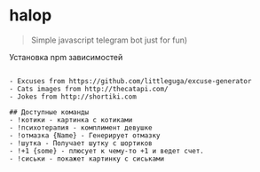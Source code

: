 # halop
>Simple javascript telegram bot just for fun)

Установка npm зависимостей
``` npm install

- Excuses from https://github.com/littleguga/excuse-generator
- Cats images from http://thecatapi.com/
- Jokes from http://shortiki.com

## Доступные команды
- !котики - картинка с котиками
- !психотерапия - комплимент девушке
- !отмазка {Name} - Генерирует отмазку
- !шутка - Получает шутку с шортиков
- !+1 {some} - плюсует к чему-то +1 и ведет счет.
- !сиськи - покажет картинку с сиськами